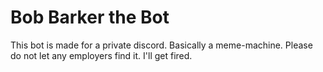 # Bob Barker the Bot
This bot is made for a private discord. Basically a meme-machine. Please do not let any employers find it. I'll get fired.
